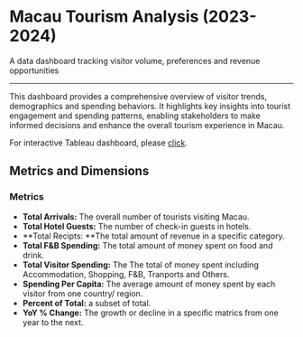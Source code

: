 # Macau Tourism Analysis (2023-2024)
A data dashboard tracking visitor volume, preferences and revenue opportunities
___
This dashboard provides a comprehensive overview of visitor trends, demographics and spending behaviors. It highlights key insights into tourist engagement and spending patterns, enabling stakeholders to make informed decisions and enhance the overall tourism experience in Macau.

For interactive Tableau dashboard, please [click](XXXX).

## Metrics and Dimensions
### Metrics
- **Total Arrivals:** The overall number of tourists visiting Macau.
- **Total Hotel Guests:** The number of check-in guests in hotels.
- **Total Recipts: **The total amount of revenue in a specific category.
- **Total F&B Spending:** The total amount of money spent on food and drink.
- **Total Visitor Spending:** The The total of money spent including Accommodation, Shopping, F&B, Tranports and Others.
- **Spending Per Capita:** The average amount of money spent by each visitor from one country/ region.
- **Percent of Total:** a subset of total.
- **YoY % Change:** The growth or decline in a specific matrics from one year to the next.
